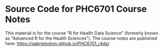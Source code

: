 # Source Code for PHC6701 Course Notes

This material is for the course "R for Health Data Science" (formerly known as "Advanced R for the Health Sciences"). The course notes are published here: <https://gabrielodom.github.io/PHC6701_r4ds/>

